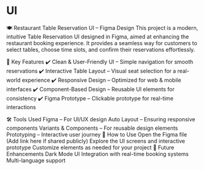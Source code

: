# UI
🍽️ Restaurant Table Reservation UI – Figma Design
This project is a modern, intuitive Table Reservation UI designed in Figma, aimed at enhancing the restaurant booking experience. It provides a seamless way for customers to select tables, choose time slots, and confirm their reservations effortlessly.

🎨 Key Features
✔️ Clean & User-Friendly UI – Simple navigation for smooth reservations
✔️ Interactive Table Layout – Visual seat selection for a real-world experience
✔️ Responsive Design – Optimized for web & mobile interfaces
✔️ Component-Based Design – Reusable UI elements for consistency
✔️ Figma Prototype – Clickable prototype for real-time interactions

🛠️ Tools Used
Figma – For UI/UX design
Auto Layout – Ensuring responsive components
Variants & Components – For reusable design elements
Prototyping – Interactive user journey
🚀 How to Use
Open the Figma file (Add link here if shared publicly)
Explore the UI screens and interactive prototype
Customize elements as needed for your project
📌 Future Enhancements
Dark Mode UI
Integration with real-time booking systems
Multi-language support
